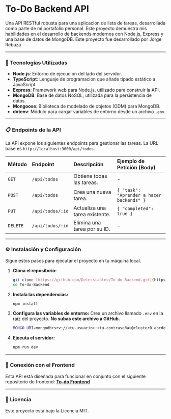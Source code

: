 # To-Do Backend API

Una API RESTful robusta para una aplicación de lista de tareas, desarrollada como parte de mi portafolio personal. Este proyecto demuestra mis habilidades en el desarrollo de backends modernos con Node.js, Express y una base de datos de MongoDB. Este proyecto fue desarrollado por Jorge Rebaza

---

### 🚀 Tecnologías Utilizadas

* **Node.js**: Entorno de ejecución del lado del servidor.
* **TypeScript**: Lenguaje de programación que añade tipado estático a JavaScript.
* **Express**: Framework web para Node.js, utilizado para construir la API.
* **MongoDB**: Base de datos NoSQL, utilizada para la persistencia de datos.
* **Mongoose**: Biblioteca de modelado de objetos (ODM) para MongoDB.
* **dotenv**: Módulo para cargar variables de entorno desde un archivo `.env`.

---

### 📋 Endpoints de la API

La API expone los siguientes endpoints para gestionar las tareas. La URL base es `http://localhost:3000/api/todos`.

| Método | Endpoint | Descripción | Ejemplo de Petición (Body) |
| :--- | :--- | :--- | :--- |
| `GET` | `/api/todos` | Obtiene todas las tareas. | - |
| `POST` | `/api/todos` | Crea una nueva tarea. | `{ "task": "Aprender a hacer backends" }` |
| `PUT` | `/api/todos/:id` | Actualiza una tarea existente. | `{ "completed": true }` |
| `DELETE`| `/api/todos/:id` | Elimina una tarea por su ID. | - |

---

### ⚙️ Instalación y Configuración

Sigue estos pasos para ejecutar el proyecto en tu máquina local.

1.  **Clona el repositorio:**
    ```bash
    git clone [https://github.com/Detesstables/To-do-Backend.git](https://github.com/Detesstables/To-do-Backend.git)
    cd To-do-Backend
    ```

2.  **Instala las dependencias:**
    ```bash
    npm install
    ```

3.  **Configura las variables de entorno:**
    Crea un archivo llamado `.env` en la raíz del proyecto. **No subas este archivo a GitHub.**

    ```bash
    MONGO_URI=mongodb+srv://<tu-usuario>:<tu-contraseña>@cluster0.abcde.mongodb.net/?retryWrites=true&w=majority
    ```

4.  **Ejecuta el servidor:**
    ```bash
    npm run dev
    ```

---

### 🔗 Conexión con el Frontend

Esta API está diseñada para funcionar en conjunto con el siguiente repositorio de frontend:
**[To-do Frontend](https://github.com/Detesstables/To-do-Frontend.git)**

---

### 📝 Licencia

Este proyecto está bajo la Licencia MIT.
